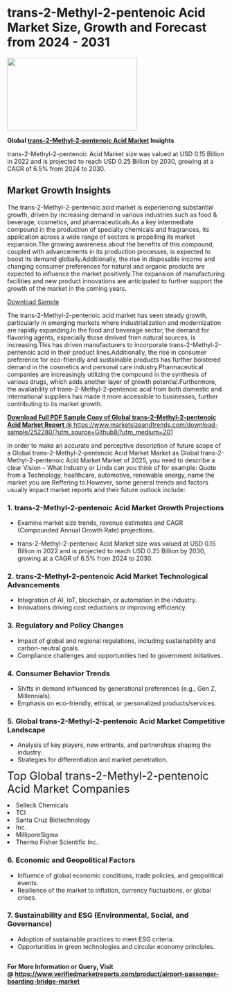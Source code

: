 <H1>trans-2-Methyl-2-pentenoic Acid Market Size, Growth and Forecast from 2024 - 2031</H1><img class="aligncenter size-medium wp-image-584254" src="https://thirdeyenews.in/wp-content/uploads/2024/09/Global-Market-Research-300x168.jpeg" alt="" width="300" height="168" /><p><strong>Global&nbsp;<a href="https://www.marketsizeandtrends.com/download-sample/252280/?utm_source=Github8j?utm_medium=201">trans-2-Methyl-2-pentenoic Acid Market</a> Insights</strong></p><p>trans-2-Methyl-2-pentenoic Acid Market size was valued at USD 0.15 Billion in 2022 and is projected to reach USD 0.25 Billion by 2030, growing at a CAGR of 6.5% from 2024 to 2030.</p><p><h2>Market Growth Insights</h2> <p>The trans-2-Methyl-2-pentenoic acid market is experiencing substantial growth, driven by increasing demand in various industries such as food & beverage, cosmetics, and pharmaceuticals.As a key intermediate compound in the production of specialty chemicals and fragrances, its application across a wide range of sectors is propelling its market expansion.The growing awareness about the benefits of this compound, coupled with advancements in its production processes, is expected to boost its demand globally.Additionally, the rise in disposable income and changing consumer preferences for natural and organic products are expected to influence the market positively.The expansion of manufacturing facilities and new product innovations are anticipated to further support the growth of the market in the coming years.</p> <p><a href="#">Download Sample</a></p> <p>The trans-2-Methyl-2-pentenoic acid market has seen steady growth, particularly in emerging markets where industrialization and modernization are rapidly expanding.In the food and beverage sector, the demand for flavoring agents, especially those derived from natural sources, is increasing.This has driven manufacturers to incorporate trans-2-Methyl-2-pentenoic acid in their product lines.Additionally, the rise in consumer preference for eco-friendly and sustainable products has further bolstered demand in the cosmetics and personal care industry.Pharmaceutical companies are increasingly utilizing the compound in the synthesis of various drugs, which adds another layer of growth potential.Furthermore, the availability of trans-2-Methyl-2-pentenoic acid from both domestic and international suppliers has made it more accessible to businesses, further contributing to its market growth.</p> <p><a href="#"></p><p><span class=""><strong>Download Full PDF Sample Copy of Global trans-2-Methyl-2-pentenoic Acid Market Report</strong> @ <a href="https://www.marketsizeandtrends.com/download-sample/252280/?utm_source=Github8j?utm_medium=201" target="_blank">https://www.marketsizeandtrends.com/download-sample/252280/?utm_source=Github8j?utm_medium=201</a></span></p><p>In order to make an accurate and perceptive description of future scope of a Global&nbsp;trans-2-Methyl-2-pentenoic Acid Market Market as Global&nbsp;trans-2-Methyl-2-pentenoic Acid Market Market of 2025, you need to describe a clear Vision &ndash; What Industry or Linda can you think of for example: Quote from a Technology, healthcare, automotive, renewable energy, name the market you are Reffering to.However, some general trends and factors usually impact market reports and their future outlook include:</p><h3>1.&nbsp;<strong>trans-2-Methyl-2-pentenoic Acid Market Growth Projections</strong></h3><ul><li>Examine market size trends, revenue estimates and CAGR (Compounded Annual Growth Rate) projections.</li><li><p>trans-2-Methyl-2-pentenoic Acid Market size was valued at USD 0.15 Billion in 2022 and is projected to reach USD 0.25 Billion by 2030, growing at a CAGR of 6.5% from 2024 to 2030.</p></li></ul><h3>2.&nbsp;<strong>trans-2-Methyl-2-pentenoic Acid Market Technological Advancements</strong></h3><ul><li>Integration of AI, IoT, blockchain, or automation in the industry.</li><li>Innovations driving cost reductions or improving efficiency.</li></ul><h3>3.&nbsp;<strong>Regulatory and Policy Changes</strong></h3><ul><li>Impact of global and regional regulations, including sustainability and carbon-neutral goals.</li><li>Compliance challenges and opportunities tied to government initiatives.</li></ul><h3>4.&nbsp;<strong>Consumer Behavior Trends</strong></h3><ul><li>Shifts in demand influenced by generational preferences (e.g., Gen Z, Millennials).</li><li>Emphasis on eco-friendly, ethical, or personalized products/services.</li></ul><h3>5.&nbsp;<strong>Global trans-2-Methyl-2-pentenoic Acid Market Competitive Landscape</strong></h3><ul><li>Analysis of key players, new entrants, and partnerships shaping the industry.</li><li>Strategies for differentiation and market penetration.</li></ul><p data-pm-slice="1 1 []"><span style="color: inherit; font-family: inherit; font-size: 25px;">Top Global trans-2-Methyl-2-pentenoic Acid Market Companies</span></p><div class="" data-test-id=""><p><li>Selleck Chemicals</li><li> TCI</li><li> Santa Cruz Biotechnology</li><li> Inc.</li><li> MilliporeSigma</li><li> Thermo Fisher Scientific Inc.</li></p></div><h3>6.&nbsp;<strong>Economic and Geopolitical Factors</strong></h3><ul><li>Influence of global economic conditions, trade policies, and geopolitical events.</li><li>Resilience of the market to inflation, currency fluctuations, or global crises.</li></ul><h3>7.&nbsp;<strong>Sustainability and ESG (Environmental, Social, and Governance)</strong></h3><ul><li>Adoption of sustainable practices to meet ESG criteria.</li><li>Opportunities in green technologies and circular economy principles.</li></ul><h2><strong style="font-size: 14px;">For More Information or Query, Visit @&nbsp;</strong><a style="background-color: #ffffff; font-size: 14px;" href="https://www.marketsizeandtrends.com/report/trans-2-methyl-2-pentenoic-acid-market/" target="_blank">https://www.verifiedmarketreports.com/product/airport-passenger-boarding-bridge-market</a></h2>